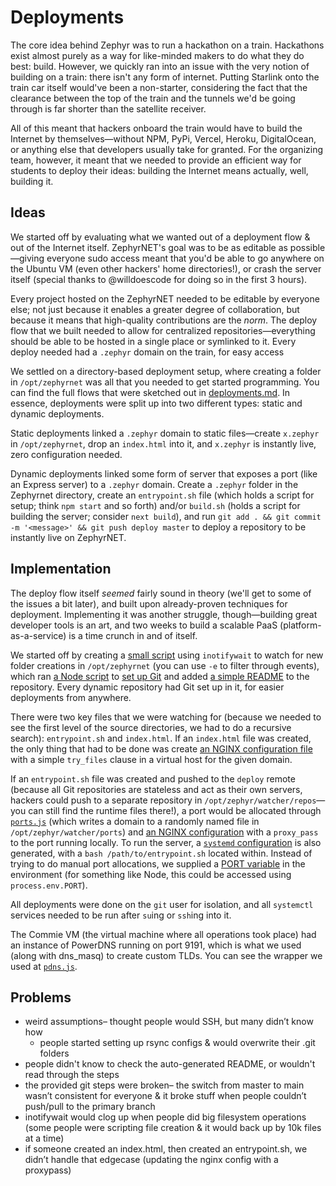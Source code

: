 # Deployments

The core idea behind Zephyr was to run a hackathon on a train. Hackathons exist almost purely as a way for like-minded makers to do what they do best: build. However, we quickly ran into an issue with the very notion of building on a train: there isn't any form of internet. Putting Starlink onto the train car itself would've been a non-starter, considering the fact that the clearance between the top of the train and the tunnels we'd be going through is far shorter than the satellite receiver.

All of this meant that hackers onboard the train would have to build the Internet by themselves—without NPM, PyPi, Vercel, Heroku, DigitalOcean, or anything else that developers usually take for granted. For the organizing team, however, it meant that we needed to provide an efficient way for students to deploy their ideas: building the Internet means actually, well, building it.


## Ideas

We started off by evaluating what we wanted out of a deployment flow & out of the Internet itself. ZephyrNET's goal was to be as editable as possible—giving everyone sudo access meant that you'd be able to go anywhere on the Ubuntu VM (even other hackers' home directories!), or crash the server itself (special thanks to @willdoescode for doing so in the first 3 hours).

Every project hosted on the ZephyrNET needed to be editable by everyone else; not just because it enables a greater degree of collaboration, but because it means that high-quality contributions are the *norm*. The deploy flow that we built needed to allow for centralized repositories—everything should be able to be hosted in a single place or symlinked to it. Every deploy needed had a `.zephyr` domain on the train, for easy access

We settled on a directory-based deployment setup, where creating a folder in `/opt/zephyrnet` was all that you needed to get started programming. You can find the full flows that were sketched out in [deployments.md](deployments.md). In essence, deployments were split up into two different types: static and dynamic deployments.

Static deployments linked a `.zephyr` domain to static files—create `x.zephyr` in `/opt/zephyrnet`, drop an `index.html` into it, and `x.zephyr` is instantly live, zero configuration needed.

Dynamic deployments linked some form of server that exposes a port (like an Express server) to a `.zephyr` domain. Create a `.zephyr` folder in the Zephyrnet directory, create an `entrypoint.sh` file (which holds a script for setup; think `npm start` and so forth) and/or `build.sh` (holds a script for building the server; consider `next build`), and run `git add . && git commit -m '<message>' && git push deploy master` to deploy a repository to be instantly live on ZephyrNET.

## Implementation

The deploy flow itself *seemed* fairly sound in theory (we'll get to some of the issues a bit later), and built upon already-proven techniques for deployment. Implementing it was another struggle, though—building great developer tools is an art, and two weeks to build a scalable PaaS (platform-as-a-service) is a time crunch in and of itself.

We started off by creating a [small script](https://github.com/hackclub/zephyr-deploy-service/blob/master/create.bash) using `inotifywait` to watch for new folder creations in `/opt/zephyrnet` (you can use `-e` to filter through events), which ran [a Node script](https://github.com/hackclub/zephyr-deploy-service/blob/master/deploy.js) to [set up Git](https://github.com/hackclub/zephyr-deploy-service/blob/bcf8349308f7c3eb4f01d4e52e747a1408261152/deploy.js#L31) and added [a simple README](https://github.com/hackclub/zephyr-deploy-service/blob/master/README_template.hbs) to the repository. Every dynamic repository had Git set up in it, for easier deployments from anywhere.

There were two key files that we were watching for (because we needed to see the first level of the source directories, we had to do a recursive search): `entrypoint.sh` and `index.html`. If an `index.html` file was created, the only thing that had to be done was create [an NGINX configuration file](https://github.com/hackclub/zephyr-deploy-service/blob/master/static_conf_template.hbs) with a simple `try_files` clause in a virtual host for the given domain.

If an `entrypoint.sh` file was created and pushed to the `deploy` remote (because all Git repositories are stateless and act as their own servers, hackers could push to a separate repository in `/opt/zephyr/watcher/repos`—you can still find the runtime files there!), a port would be allocated through [`ports.js`](https://github.com/hackclub/zephyr-deploy-service/blob/master/ports.js) (which writes a domain to a randomly named file in `/opt/zephyr/watcher/ports`) and [an NGINX configuration](https://github.com/hackclub/zephyr-deploy-service/blob/master/dynamic_conf_template.hbs) with a `proxy_pass` to the port running locally. To run the server, a [`systemd` configuration](https://github.com/hackclub/zephyr-deploy-service/blob/master/systemd-unit-template.service.hbs) is also generated, with a `bash /path/to/entrypoint.sh` located within. Instead of trying to do manual port allocations, we supplied a [PORT variable](https://github.com/hackclub/zephyr-deploy-service/blob/bcf8349308f7c3eb4f01d4e52e747a1408261152/systemd-unit-template.service.hbs#L13) in the environment (for something like Node, this could be accessed using `process.env.PORT`).

All deployments were done on the `git` user for isolation, and all `systemctl` services needed to be run after `su`ing or `ssh`ing into it.

The Commie VM (the virtual machine where all operations took place) had an instance of PowerDNS running on port 9191, which is what we used (along with dns_masq) to create custom TLDs. You can see the wrapper we used at [`pdns.js`](https://github.com/hackclub/zephyr-deploy-service/blob/master/pdns.js).

## Problems

- weird assumptions– thought people would SSH, but many didn’t know how
  -  people started setting up rsync configs & would overwrite their .git folders
- people didn't know to check the auto-generated README, or wouldn't read through the steps
- the provided git steps were broken– the switch from master to main wasn’t consistent for everyone & it broke stuff when people couldn’t push/pull to the primary branch
- inotifywait would clog up when people did big filesystem operations (some people were scripting file creation & it would back up by 10k files at a time)
- if someone created an index.html, then created an entrypoint.sh, we didn’t handle that edgecase (updating the nginx config with a proxypass)
